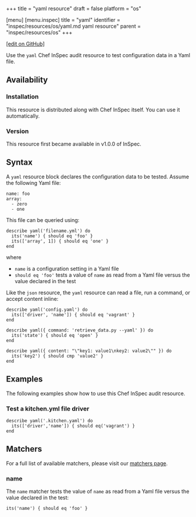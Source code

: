 +++
title = "yaml resource"
draft = false
platform = "os"

[menu]
  [menu.inspec]
    title = "yaml"
    identifier = "inspec/resources/os/yaml.md yaml resource"
    parent = "inspec/resources/os"
+++

[\[edit on GitHub\]](https://github.com/inspec/inspec/blob/master/www/content/inspec/resources/yaml.md)

Use the `yaml` Chef InSpec audit resource to test configuration data in a Yaml file.

## Availability

### Installation

This resource is distributed along with Chef InSpec itself. You can use it automatically.

### Version

This resource first became available in v1.0.0 of InSpec.

## Syntax

A `yaml` resource block declares the configuration data to be tested. Assume the following Yaml file:

    name: foo
    array:
      - zero
      - one

This file can be queried using:

    describe yaml('filename.yml') do
      its('name') { should eq 'foo' }
      its(['array', 1]) { should eq 'one' }
    end

where

- `name` is a configuration setting in a Yaml file
- `should eq 'foo'` tests a value of `name` as read from a Yaml file versus the value declared in the test

Like the `json` resource, the `yaml` resource can read a file, run a command, or accept content inline:

    describe yaml('config.yaml') do
      its(['driver', 'name']) { should eq 'vagrant' }
    end

    describe yaml({ command: 'retrieve_data.py --yaml' }) do
      its('state') { should eq 'open' }
    end

    describe yaml({ content: "\"key1: value1\nkey2: value2\"" }) do
      its('key2') { should cmp 'value2' }
    end

## Examples

The following examples show how to use this Chef InSpec audit resource.

### Test a kitchen.yml file driver

    describe yaml('.kitchen.yaml') do
      its(['driver','name']) { should eq('vagrant') }
    end

## Matchers

For a full list of available matchers, please visit our [matchers page](/inspec/matchers/).

### name

The `name` matcher tests the value of `name` as read from a Yaml file versus the value declared in the test:

    its('name') { should eq 'foo' }
